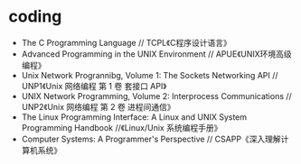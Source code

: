 # coding

* The C Programming Language // TCPL《C程序设计语言》
* Advanced Programming in the UNIX Environment // APUE《UNIX环境高级编程》
* Unix Network Progrannibg, Volume 1: The Sockets Networking API // UNP1《Unix 网络编程 第 1 卷 套接口 API》
* UNIX Network Programming, Volume 2: Interprocess Communications // UNP2《Unix 网络编程 第 2 卷 进程间通信》
* The Linux Programming Interface: A Linux and UNIX System Programming Handbook //《Linux/Unix 系统编程手册》
* Computer Systems: A Programmer's Perspective // CSAPP《深入理解计算机系统》

